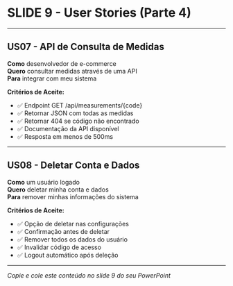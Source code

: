 # SLIDE 9 - User Stories (Parte 4)

---

## US07 - API de Consulta de Medidas
**Como** desenvolvedor de e-commerce  
**Quero** consultar medidas através de uma API  
**Para** integrar com meu sistema

**Critérios de Aceite:**
- ✅ Endpoint GET /api/measurements/{code}
- ✅ Retornar JSON com todas as medidas
- ✅ Retornar 404 se código não encontrado
- ✅ Documentação da API disponível
- ✅ Resposta em menos de 500ms

---

## US08 - Deletar Conta e Dados
**Como** um usuário logado  
**Quero** deletar minha conta e dados  
**Para** remover minhas informações do sistema

**Critérios de Aceite:**
- ✅ Opção de deletar nas configurações
- ✅ Confirmação antes de deletar
- ✅ Remover todos os dados do usuário
- ✅ Invalidar código de acesso
- ✅ Logout automático após deleção

---

*Copie e cole este conteúdo no slide 9 do seu PowerPoint*

